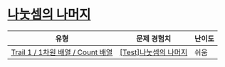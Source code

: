 # [나눗셈의 나머지](https://www.codetree.ai/trails/complete/curated-cards/test-remainder-of-division)

|유형|문제 경험치|난이도|
|---|---|---|
|[Trail 1 / 1차원 배열 / Count 배열](https://www.codetree.ai/trail-info/novice-low/)|[[Test]나눗셈의 나머지](https://www.codetree.ai/trails/complete/curated-cards/test-remainder-of-division/)|쉬움|

